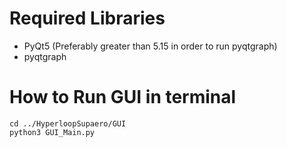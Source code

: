 # Required Libraries
 * PyQt5 (Preferably greater than 5.15 in order to run pyqtgraph)
 * pyqtgraph
 
# How to Run GUI in terminal

	cd ../HyperloopSupaero/GUI
	python3 GUI_Main.py 

